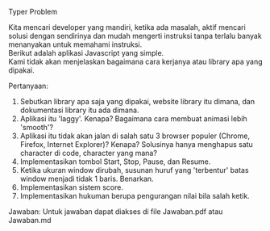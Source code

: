 Typer Problem  
  
Kita mencari developer yang mandiri, ketika ada masalah, aktif mencari solusi dengan sendirinya dan mudah mengerti instruksi tanpa terlalu banyak menanyakan untuk memahami instruksi.  
Berikut adalah aplikasi Javascript yang simple.  
Kami tidak akan menjelaskan bagaimana cara kerjanya atau library apa yang dipakai.  
  
Pertanyaan:

1. Sebutkan library apa saja yang dipakai, website library itu dimana, dan dokumentasi library itu ada dimana.
2. Aplikasi itu 'laggy'. Kenapa? Bagaimana cara membuat animasi lebih 'smooth'?
3. Aplikasi itu tidak akan jalan di salah satu 3 browser populer (Chrome, Firefox, Internet Explorer)? Kenapa? Solusinya hanya menghapus satu character di code, character yang mana?
4. Implementasikan tombol Start, Stop, Pause, dan Resume.
5. Ketika ukuran window dirubah, susunan huruf yang 'terbentur' batas window menjadi tidak 1 baris. Benarkan.
6. Implementasikan sistem score.
7. Implementasikan hukuman berupa pengurangan nilai bila salah ketik.

Jawaban:
Untuk jawaban dapat diakses di file Jawaban.pdf atau Jawaban.md
